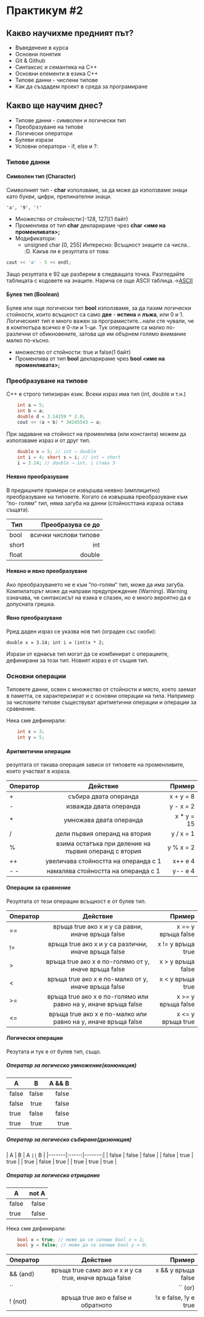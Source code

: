 # Практикум #2
## Какво научихме предният път?
* Въведенеие в курса
* Основни понятия
* Git & Github
* Синтаксис и семантика на С++
* Основни елементи в езика С++
* Типове данни - числени типове
* Как да създадем проект в среда за програмиране
## Какво ще научим днес?
* Типове данни - символен и логически тип
* Преобразуване на типове
* Логически оператори
* Булеви изрази
* Условни оператори - if, else и ?:

### Типове данни
#### Символен тип (Character)
Символният тип - **char** използваме, за да може да използваме знаци като букви, цифри, препинателни знаци.
  
    'a', '9', '!' 
    
+ Множество от стойности:[-128, 127](1 байт)
+ Променлива от тип **char** декларираме чрез **char <име на променливата>;**
+ Модификатори: 
    + unsigned char [0, 255]
Интересно: Всъщност знаците са числа.. :D. Какъв ли е резултата от това:
```c++
cout << 'a' - 5 << endl;
```
Защо резултата е 92 ще разберем в следващата точка. Разгледайте таблицата с кодовете на знаците. Нарича се още ASCII таблица.->[ASCII](http://www.asciitable.com/)

#### Булев тип (Boolean)
Булев или още логически тип **bool** използваме, за да пазим логически стойности, които всъщност са само **две** - **истина** и **лъжа**, или 0 и 1. Логическият тип е много важен за програмистите...нали сте чували, че в компютъра всичко е 0-ли и 1-ци. Тук операциите са малко по-различни от обикновените, затова ще им обърнем голямо внимание малко по-късно.
+ множество от стойности: true и false(1 байт)
+ Променлива от тип **bool** декларираме чрез **bool <име на променливата>;**

### Преобразуване на типове
C++ е строго типизиран език. Всеки израз има тип (int, double и т.н.)
```c++    
    int a = 5;
    int b = a;
    double d = 3.14159 * 2.0;
    cout << (a + b) * 34245543 – a;
```
При задаване на стойност на променлива (или константа) можем да използваме израз и от друг тип.
```c++
    double x = 5; // int → double
    int i = 4; short s = i; // int → short
    i = 3.14; // double → int, i става 3
```
#### Неявно преобразуване
В предишните примери се извършва неявно (имплицитно) преобразуване на типовете. Когато се извършва преобразуване към ”по-
голям” тип, няма загуба на данни (стойносттана израза остава същата).

| Тип        | Преобразува се до       |         
| ----------- |---------------------------:|
| bool        | всички числови типове  |
| short       | int                        |
| float       | double                     |

#### Неявно и явно преобразуване
Ако преобразуването не е към ”по-голям” тип, може да има загуба. Компилаторът може да направи предупреждение (Warning).
Warning означава, че синтаксисът на езика е спазен, но е много вероятно да е допусната грешка.

#### Явно преобразуване
Pред даден израз се указва нов тип (ограден със скоби):

    double x = 3.14; int i = (int)x * 2;
Изрази от еднакъв тип могат да се комбинират с операциите, дефинирани за този тип. Новият израз е от същия тип.

### Основни операции
Типовете данни, освен с множество от стойности и място, което заемат в паметта, се характеризират и с основни операции на типа. Например за числовите типове съществуват аритметични операции и операции за сравнение.

Нека сме дефинирали:
```c++
    int x = 3;
    int y = 5;
```
#### Аритметични операции
резултата от такава операция зависи от типовете на променливите, които участват в израза.

| Оператор       | Действие   |Пример  |
| --------------- |:------------:| -------:|
|+      | събира двата операнда | x + y = 8|
|-      | изважда двата операнда  | y - x = 2|
|*      | умножава двата операнда | x * y = 15|
|/      | дели първия операнд на втория | y / x = 1|
|%      | взима остатъка при деление на първия операнд с втория  | y % x = 2|
|++     | увеличава стойността на операнда с 1      | x++ е 4  | 
|-  -     | намалява стойността на операнда с 1  | y-- е 4|

#### Операции за сравнение
Резултата от тези операции всъщност е от булев тип.

| Оператор       | Действие   |Пример  |
| --------------- |:------------:| -------:|
| ==      | връща true ако x и y са равни, иначе връща false| x == y връща false|
|!=      |връща true ако x и y са различни, иначе връща false| x != y връща true|
|>      | връща true ако x е по-голямо от y, иначе връща false | x > y връща false|
|<     | връща true ако x e по-малко от y, иначе връща false | x < y връща true|
|>=      | връща true ако x е по-голямо или равно на  y, иначе връща false | x >= y връща false|
|<=     | връща true ако x e по-малко или равно на y, иначе връща false | x <= y връща true|

#### Логически операции
Резутата и тук е от булев тип, също.
##### Оператор за логическо умножение(конюнкция)

| A     | B     | A && B |
|-------|:-----:|-------:|
| false | false | false  |
| false | true  | false  |
| true  | false | false  |
| true  | true  | true   |

##### Оператор за логическо събиране(дизюнкция)

| A     | B     | A `||` B |
|-------|:-----:|-------:|
| false | false | false  |
| false | true  | true   |
| true  | false | true   |
| true  | true  | true   |

##### Оператор за логическо отрицание

| A     | not A |
|-------|------:|
| false | false |
| true  | false |

Нека сме дефинирали:
```c++
    bool x = true; // може да се запише bool x = 1;
    bool y = false; // може да се запише bool y = 0; 
```
| Оператор   | Действие                                                                         |Пример                |
| ---------- |:--------------------------------------------------------------------------------:| --------------------:|
| && (and)   | връща true само ако и x и y са true, иначе връща false                           | x && y връща false   |
| ``||`` (or)|връща true ако поне едното от x и y е true, връща false само ако и x  и y са false| x `||` y връща true  |
|! (not)     | връща true ако е false и обратното                                               | !x е false, !y е true| 

















